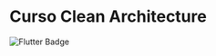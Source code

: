 # Curso Clean Architecture

![Flutter Badge](https://img.shields.io/badge/Flutter-02569B?style=for-the-badge&logo=flutter&label=1.22.6)
